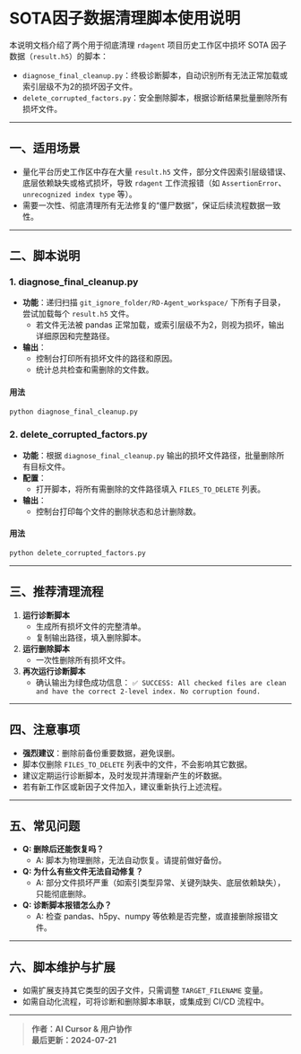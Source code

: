 # SOTA因子数据清理脚本使用说明

本说明文档介绍了两个用于彻底清理 `rdagent` 项目历史工作区中损坏 SOTA 因子数据（`result.h5`）的脚本：
- `diagnose_final_cleanup.py`：终极诊断脚本，自动识别所有无法正常加载或索引层级不为2的损坏因子文件。
- `delete_corrupted_factors.py`：安全删除脚本，根据诊断结果批量删除所有损坏文件。

---

## 一、适用场景

- 量化平台历史工作区中存在大量 `result.h5` 文件，部分文件因索引层级错误、底层依赖缺失或格式损坏，导致 `rdagent` 工作流报错（如 `AssertionError`、`unrecognized index type` 等）。
- 需要一次性、彻底清理所有无法修复的“僵尸数据”，保证后续流程数据一致性。

---

## 二、脚本说明

### 1. diagnose_final_cleanup.py

- **功能**：递归扫描 `git_ignore_folder/RD-Agent_workspace/` 下所有子目录，尝试加载每个 `result.h5` 文件。
    - 若文件无法被 pandas 正常加载，或索引层级不为2，则视为损坏，输出详细原因和完整路径。
- **输出**：
    - 控制台打印所有损坏文件的路径和原因。
    - 统计总共检查和需删除的文件数。

#### 用法
```bash
python diagnose_final_cleanup.py
```

### 2. delete_corrupted_factors.py

- **功能**：根据 `diagnose_final_cleanup.py` 输出的损坏文件路径，批量删除所有目标文件。
- **配置**：
    - 打开脚本，将所有需删除的文件路径填入 `FILES_TO_DELETE` 列表。
- **输出**：
    - 控制台打印每个文件的删除状态和总计删除数。

#### 用法
```bash
python delete_corrupted_factors.py
```

---

## 三、推荐清理流程

1. **运行诊断脚本**
    - 生成所有损坏文件的完整清单。
    - 复制输出路径，填入删除脚本。
2. **运行删除脚本**
    - 一次性删除所有损坏文件。
3. **再次运行诊断脚本**
    - 确认输出为绿色成功信息：
      `✅ SUCCESS: All checked files are clean and have the correct 2-level index. No corruption found.`

---

## 四、注意事项

- **强烈建议**：删除前备份重要数据，避免误删。
- 脚本仅删除 `FILES_TO_DELETE` 列表中的文件，不会影响其它数据。
- 建议定期运行诊断脚本，及时发现并清理新产生的坏数据。
- 若有新工作区或新因子文件加入，建议重新执行上述流程。

---

## 五、常见问题

- **Q: 删除后还能恢复吗？**
  - A: 脚本为物理删除，无法自动恢复。请提前做好备份。
- **Q: 为什么有些文件无法自动修复？**
  - A: 部分文件损坏严重（如索引类型异常、关键列缺失、底层依赖缺失），只能彻底删除。
- **Q: 诊断脚本报错怎么办？**
  - A: 检查 pandas、h5py、numpy 等依赖是否完整，或直接删除报错文件。

---

## 六、脚本维护与扩展

- 如需扩展支持其它类型的因子文件，只需调整 `TARGET_FILENAME` 变量。
- 如需自动化流程，可将诊断和删除脚本串联，或集成到 CI/CD 流程中。

---

> **作者：AI Cursor & 用户协作**  
> **最后更新：2024-07-21** 